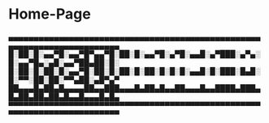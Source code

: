 # Home-Page

▄▄▄▄▄▄▄▄▄▄▄▄▄▄▄▄▄▄▄▄▄▄▄▄▄▄▄▄▄▄▄▄▄▄▄▄▄▄▄▄▄▄▄▄▄▄▄▄▄▄▄▄▄▄▄▄▄▄▄▄▄▄▄▄▄▄▄▄▄▄▄▄
█░██░█░▄▄▀█░▄▄▀█▀▄▄▀█░██░█░▄▄▀█░▄▀█░▄▄█░▄▀███░▄▀▄░█░▄▄▀█▄░▄█░▄▄▀██▄██░█░
█░██░█░██░█░▄▄▀█░██░█░██░█░██░█░█░█░▄▄█░█░███░█▄█░█░▀▀░██░██░▀▀▄██░▄█▀▄▀
██▄▄▄█▄██▄█▄▄▄▄██▄▄███▄▄▄█▄██▄█▄▄██▄▄▄█▄▄████▄███▄█▄██▄██▄██▄█▄▄█▄▄▄█▄█▄
▀▀▀▀▀▀▀▀▀▀▀▀▀▀▀▀▀▀▀▀▀▀▀▀▀▀▀▀▀▀▀▀▀▀▀▀▀▀▀▀▀▀▀▀▀▀▀▀▀▀▀▀▀▀▀▀▀▀▀▀▀▀▀▀▀▀▀▀▀▀▀▀
